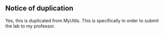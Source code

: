 ## Notice of duplication

Yes, this is duplicated from MyUtils. This is specifically in order to submit the lab to my professor.
